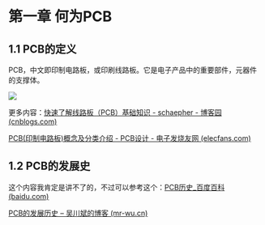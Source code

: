 # 第一章 何为PCB

## 1.1 PCB的定义

PCB，中文即印制电路板，或印刷线路板。它是电子产品中的重要部件，元器件的支撑体。

![](https://img-blog.csdnimg.cn/20191126114929738.png?x-oss-process=image/watermark,type_ZmFuZ3poZW5naGVpdGk,shadow_10,text_aHR0cHM6Ly9ibG9nLmNzZG4ubmV0L1JPYm90XzEyMw==,size_16,color_FFFFFF,t_70)

更多内容：[快速了解线路板（PCB）基础知识 - schaepher - 博客园 (cnblogs.com)](https://www.cnblogs.com/schaepher/p/14492102.html)

[PCB(印制电路板)概念及分类介绍 - PCB设计 - 电子发烧友网 (elecfans.com)](https://www.elecfans.com/article/80/2023/202305192086304.html)

## 1.2 PCB的发展史

这个内容我肯定是讲不了的，不过可以参考这个：[PCB历史_百度百科 (baidu.com)](https://baike.baidu.com/item/PCB%E5%8E%86%E5%8F%B2/2030447)

[PCB的发展历史 – 吴川斌的博客 (mr-wu.cn)](https://www.mr-wu.cn/courses/right-the-first-time-for-high-speed-pcb-design/lesson/pcb%e7%9a%84%e5%8f%91%e5%b1%95%e5%8e%86%e5%8f%b2/)


